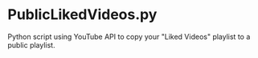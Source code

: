 # PublicLikedVideos.py
Python script using YouTube API to copy your "Liked Videos" playlist to a public playlist.
